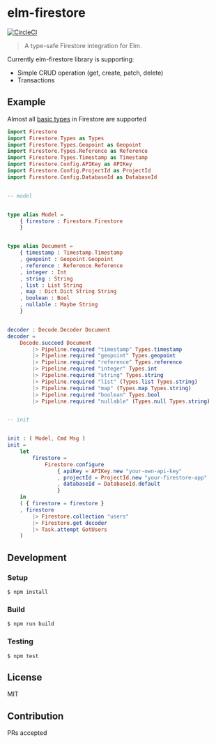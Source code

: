 # elm-firestore
[![CircleCI](https://circleci.com/gh/IzumiSy/elm-firestore.svg?style=svg)](https://circleci.com/gh/IzumiSy/elm-firestore)
> A type-safe Firestore integration for Elm. 

Currently elm-firestore library is supporting:
- Simple CRUD operation (get, create, patch, delete)
- Transactions

## Example
Almost all [basic types](https://firebase.google.com/docs/firestore/reference/rest/v1beta1/Value) in Firestore are supported

```elm
import Firestore
import Firestore.Types as Types
import Firestore.Types.Geopoint as Geopoint
import Firestore.Types.Reference as Reference
import Firestore.Types.Timestamp as Timestamp
import Firestore.Config.APIKey as APIKey
import Firestore.Config.ProjectId as ProjectId
import Firestore.Config.DatabaseId as DatabaseId


-- model


type alias Model =
    { firestore : Firestore.Firestore
    }


type alias Document =
    { timestamp : Timestamp.Timestamp
    , geopoint : Geopoint.Geopoint
    , reference : Reference.Reference
    , integer : Int
    , string : String
    , list : List String
    , map : Dict.Dict String String
    , boolean : Bool
    , nullable : Maybe String
    }


decoder : Decode.Decoder Document
decoder =
    Decode.succeed Document
        |> Pipeline.required "timestamp" Types.timestamp
        |> Pipeline.required "geopoint" Types.geopoint
        |> Pipeline.required "reference" Types.reference
        |> Pipeline.required "integer" Types.int
        |> Pipeline.required "string" Types.string
        |> Pipeline.required "list" (Types.list Types.string)
        |> Pipeline.required "map" (Types.map Types.string)
        |> Pipeline.required "boolean" Types.bool
        |> Pipeline.required "nullable" (Types.null Types.string)


-- init


init : ( Model, Cmd Msg )
init =
    let
        firestore =
            Firestore.configure 
                { apiKey = APIKey.new "your-own-api-key"
                , projectId = ProjectId.new "your-firestore-app"
                , databaseId = DatabaseId.default
                }
    in
    ( { firestore = firestore }
    , firestore 
        |> Firestore.collection "users"
        |> Firestore.get decoder
        |> Task.attempt GotUsers
    )
```

## Development

### Setup
```shell
$ npm install
```

### Build
```shell
$ npm run build
```

### Testing
```shell
$ npm test
```

## License
MIT

## Contribution
PRs accepted
